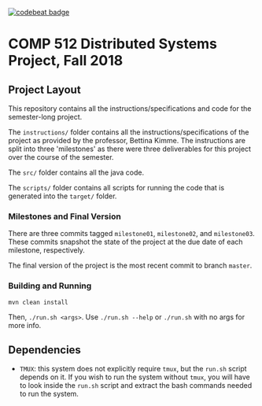 [![codebeat badge](https://codebeat.co/badges/4a4ef002-23a1-432c-b2dc-efe7093c2cd6)](https://codebeat.co/projects/github-com-stumash-distributedsystemsproject-master)

# COMP 512 Distributed Systems Project, Fall 2018

## Project Layout

This repository contains all the instructions/specifications and code for the semester-long project.

The `instructions/` folder contains all the instructions/specifications of the project as provided by the professor, Bettina Kimme. The instructions are split into three 'milestones' as there were three deliverables for this project over the course of the semester.

The `src/` folder contains all the java code.

The `scripts/` folder contains all scripts for running the code that is generated into the `target/` folder.

### Milestones and Final Version

There are three commits tagged `milestone01`, `milestone02`, and `milestone03`. These commits snapshot the state of the project at the due date of each milestone, respectively.

The final version of the project is the most recent commit to branch `master`.

### Building and Running

`mvn clean install`

Then, `./run.sh <args>`. Use `./run.sh --help` or `./run.sh` with no args for more info.

## Dependencies

- `TMUX`: this system does not explicitly require `tmux`, but the `run.sh` script depends on it. If you wish to run the system without `tmux`, you will have to look inside the `run.sh` script and extract the bash commands needed to run the system.
